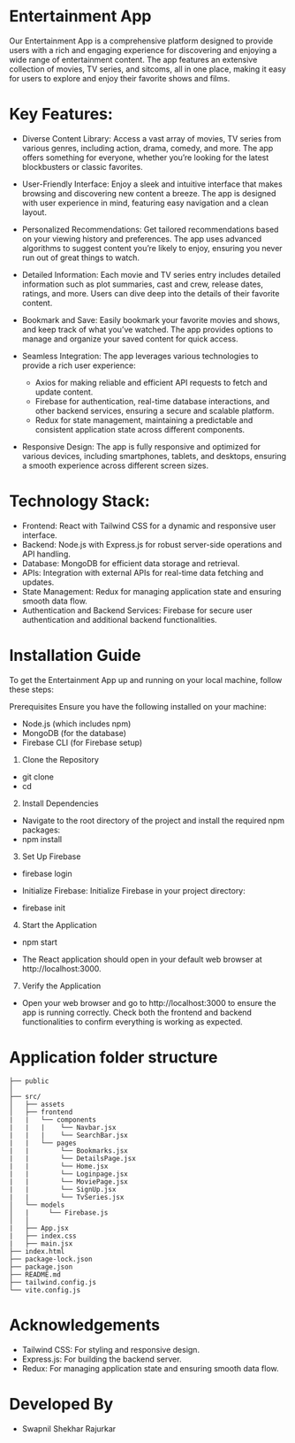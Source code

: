 # Entertainment App

Our Entertainment App is a comprehensive platform designed to provide users with a rich and engaging experience for discovering and enjoying a wide range of entertainment content. The app features an extensive collection of movies, TV series, and sitcoms, all in one place, making it easy for users to explore and enjoy their favorite shows and films.

# Key Features:

* Diverse Content Library: Access a vast array of movies, TV series from various genres, including action, drama, comedy, and more. The app offers something for everyone, whether you’re looking for the latest blockbusters or classic favorites.

* User-Friendly Interface: Enjoy a sleek and intuitive interface that makes browsing and discovering new content a breeze. The app is designed with user experience in mind, featuring easy navigation and a clean layout.

* Personalized Recommendations: Get tailored recommendations based on your viewing history and preferences. The app uses advanced algorithms to suggest content you’re likely to enjoy, ensuring you never run out of great things to watch.

* Detailed Information: Each movie and TV series entry includes detailed information such as plot summaries, cast and crew, release dates, ratings, and more. Users can dive deep into the details of their favorite content.

* Bookmark and Save: Easily bookmark your favorite movies and shows, and keep track of what you’ve watched. The app provides options to manage and organize your saved content for quick access.

* Seamless Integration: The app leverages various technologies to provide a rich user experience:

   * Axios for making reliable and efficient API requests to fetch and update content.
   * Firebase for authentication, real-time database interactions, and other backend services, ensuring a secure and scalable platform.
   * Redux for state management, maintaining a predictable and consistent application state across different components.

* Responsive Design: The app is fully responsive and optimized for various devices, including smartphones, tablets, and desktops, ensuring a smooth experience across different screen sizes.

# Technology Stack:

* Frontend: React with Tailwind CSS for a dynamic and responsive user interface.
* Backend: Node.js with Express.js for robust server-side operations and API handling.
* Database: MongoDB for efficient data storage and retrieval.
* APIs: Integration with external APIs for real-time data fetching and updates.
* State Management: Redux for managing application state and ensuring smooth data flow.
* Authentication and Backend Services: Firebase for secure user authentication and additional backend functionalities.


# Installation Guide

To get the Entertainment App up and running on your local machine, follow these steps:

Prerequisites
Ensure you have the following installed on your machine:

* Node.js (which includes npm)
* MongoDB (for the database)
* Firebase CLI (for Firebase setup)

1. Clone the Repository

* git clone <repository-url>
* cd <repository-directory>

2. Install Dependencies

* Navigate to the root directory of the project and install the required npm packages:
* npm install

3. Set Up Firebase

* firebase login
* Initialize Firebase: Initialize Firebase in your project directory:

* firebase init

4. Start the Application

* npm start

* The React application should open in your default web browser at http://localhost:3000.

7. Verify the Application
* Open your web browser and go to http://localhost:3000 to ensure the app is running correctly. Check both the frontend and backend functionalities to confirm everything is working as expected.

# Application folder structure
```
├── public
│ 
├── src/
│   ├── assets
│   ├── frontend
|   |   └── components
|   |   |    └── Navbar.jsx
|   |   |    └── SearchBar.jsx
|   |   └── pages
|   |        └── Bookmarks.jsx
|   |        └── DetailsPage.jsx
|   |        └── Home.jsx
|   |        └── Loginpage.jsx
|   |        └── MoviePage.jsx
|   |        └── SignUp.jsx
|   |        └── TvSeries.jsx
│   └── models
│   |     └── Firebase.js
│   │ 
|   ├── App.jsx
|   ├── index.css
|   ├── main.jsx
├── index.html
├── package-lock.json
├── package.json
├── README.md
├── tailwind.config.js
└── vite.config.js
```
# Acknowledgements

* Tailwind CSS: For styling and responsive design.
* Express.js: For building the backend server.
* Redux: For managing application state and ensuring smooth data flow.

# Developed By
 * Swapnil Shekhar Rajurkar

